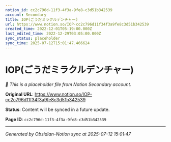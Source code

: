 ```yaml
---
notion_id: cc2c796d-11f3-4f3a-9fe8-c3d51b342539
account: Secondary
title: IOP(ごうだミラクルデンチャー)
url: https://www.notion.so/IOP-cc2c796d11f34f3a9fe8c3d51b342539
created_time: 2022-12-01T05:19:00.000Z
last_edited_time: 2022-12-29T03:05:00.000Z
sync_status: placeholder
sync_time: 2025-07-12T15:01:47.466624
---
```


# IOP(ごうだミラクルデンチャー)

*🔄 This is a placeholder file from Notion Secondary account.*

**Original URL**: https://www.notion.so/IOP-cc2c796d11f34f3a9fe8c3d51b342539

**Status**: Content will be synced in a future update.

**Page ID**: `cc2c796d-11f3-4f3a-9fe8-c3d51b342539`

---

*Generated by Obsidian-Notion sync at 2025-07-12 15:01:47*

